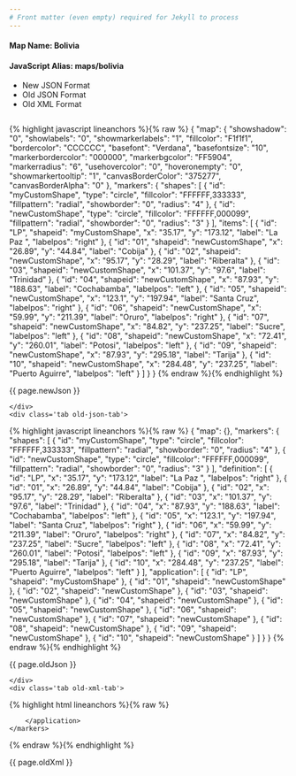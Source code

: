 ```yaml
---
# Front matter (even empty) required for Jekyll to process
---
```


#### Map Name: Bolivia

#### JavaScript Alias: maps/bolivia


<ul class='code-tabs'>
    <li class='active'>
        <a data-toggle='new-json'>New JSON Format</a>
    </li>
    <li>
        <a data-toggle='old-json'>Old JSON Format</a>
    </li>
    <li>
        <a data-toggle='old-xml'>Old XML Format</a>
    </li>
</ul>
<div class='tab-content'>
    <pre class='plain-code'></pre>
    <div class='tab new-json-tab active'>
{% highlight javascript lineanchors %}{% raw %}
{
    "map": {
        "showshadow": "0",
        "showlabels": "0",
        "showmarkerlabels": "1",
        "fillcolor": "F1f1f1",
        "bordercolor": "CCCCCC",
        "basefont": "Verdana",
        "basefontsize": "10",
        "markerbordercolor": "000000",
        "markerbgcolor": "FF5904",
        "markerradius": "6",
        "usehovercolor": "0",
        "hoveronempty": "0",
        "showmarkertooltip": "1",
        "canvasBorderColor": "375277",
        "canvasBorderAlpha": "0"
    },
    "markers": {
        "shapes": [
            {
                "id": "myCustomShape",
                "type": "circle",
                "fillcolor": "FFFFFF,333333",
                "fillpattern": "radial",
                "showborder": "0",
                "radius": "4"
            },
            {
                "id": "newCustomShape",
                "type": "circle",
                "fillcolor": "FFFFFF,000099",
                "fillpattern": "radial",
                "showborder": "0",
                "radius": "3"
            }
        ],
        "items": [
            {
                "id": "LP",
                "shapeid": "myCustomShape",
                "x": "35.17",
                "y": "173.12",
                "label": "La Paz ",
                "labelpos": "right"
            },
            {
                "id": "01",
                "shapeid": "newCustomShape",
                "x": "26.89",
                "y": "44.84",
                "label": "Cobija"
            },
            {
                "id": "02",
                "shapeid": "newCustomShape",
                "x": "95.17",
                "y": "28.29",
                "label": "Riberalta"
            },
            {
                "id": "03",
                "shapeid": "newCustomShape",
                "x": "101.37",
                "y": "97.6",
                "label": "Trinidad"
            },
            {
                "id": "04",
                "shapeid": "newCustomShape",
                "x": "87.93",
                "y": "188.63",
                "label": "Cochabamba",
                "labelpos": "left"
            },
            {
                "id": "05",
                "shapeid": "newCustomShape",
                "x": "123.1",
                "y": "197.94",
                "label": "Santa Cruz",
                "labelpos": "right"
            },
            {
                "id": "06",
                "shapeid": "newCustomShape",
                "x": "59.99",
                "y": "211.39",
                "label": "Oruro",
                "labelpos": "right"
            },
            {
                "id": "07",
                "shapeid": "newCustomShape",
                "x": "84.82",
                "y": "237.25",
                "label": "Sucre",
                "labelpos": "left"
            },
            {
                "id": "08",
                "shapeid": "newCustomShape",
                "x": "72.41",
                "y": "260.01",
                "label": "Potosi",
                "labelpos": "left"
            },
            {
                "id": "09",
                "shapeid": "newCustomShape",
                "x": "87.93",
                "y": "295.18",
                "label": "Tarija"
            },
            {
                "id": "10",
                "shapeid": "newCustomShape",
                "x": "284.48",
                "y": "237.25",
                "label": "Puerto Aguirre",
                "labelpos": "left"
            }
        ]
    }
}
{% endraw %}{% endhighlight %}


<p class='text-success'>{{ page.newJson }}</p>

    </div>
    <div class='tab old-json-tab'>
{% highlight javascript lineanchors %}{% raw %}
{
    "map": {},
    "markers": {
        "shapes": [
            {
                "id": "myCustomShape",
                "type": "circle",
                "fillcolor": "FFFFFF,333333",
                "fillpattern": "radial",
                "showborder": "0",
                "radius": "4"
            },
            {
                "id": "newCustomShape",
                "type": "circle",
                "fillcolor": "FFFFFF,000099",
                "fillpattern": "radial",
                "showborder": "0",
                "radius": "3"
            }
        ],
        "definition": [
            {
                "id": "LP",
                "x": "35.17",
                "y": "173.12",
                "label": "La Paz ",
                "labelpos": "right"
            },
            {
                "id": "01",
                "x": "26.89",
                "y": "44.84",
                "label": "Cobija"
            },
            {
                "id": "02",
                "x": "95.17",
                "y": "28.29",
                "label": "Riberalta"
            },
            {
                "id": "03",
                "x": "101.37",
                "y": "97.6",
                "label": "Trinidad"
            },
            {
                "id": "04",
                "x": "87.93",
                "y": "188.63",
                "label": "Cochabamba",
                "labelpos": "left"
            },
            {
                "id": "05",
                "x": "123.1",
                "y": "197.94",
                "label": "Santa Cruz",
                "labelpos": "right"
            },
            {
                "id": "06",
                "x": "59.99",
                "y": "211.39",
                "label": "Oruro",
                "labelpos": "right"
            },
            {
                "id": "07",
                "x": "84.82",
                "y": "237.25",
                "label": "Sucre",
                "labelpos": "left"
            },
            {
                "id": "08",
                "x": "72.41",
                "y": "260.01",
                "label": "Potosi",
                "labelpos": "left"
            },
            {
                "id": "09",
                "x": "87.93",
                "y": "295.18",
                "label": "Tarija"
            },
            {
                "id": "10",
                "x": "284.48",
                "y": "237.25",
                "label": "Puerto Aguirre",
                "labelpos": "left"
            }
        ],
        "application": [
            {
                "id": "LP",
                "shapeid": "myCustomShape"
            },
            {
                "id": "01",
                "shapeid": "newCustomShape"
            },
            {
                "id": "02",
                "shapeid": "newCustomShape"
            },
            {
                "id": "03",
                "shapeid": "newCustomShape"
            },
            {
                "id": "04",
                "shapeid": "newCustomShape"
            },
            {
                "id": "05",
                "shapeid": "newCustomShape"
            },
            {
                "id": "06",
                "shapeid": "newCustomShape"
            },
            {
                "id": "07",
                "shapeid": "newCustomShape"
            },
            {
                "id": "08",
                "shapeid": "newCustomShape"
            },
            {
                "id": "09",
                "shapeid": "newCustomShape"
            },
            {
                "id": "10",
                "shapeid": "newCustomShape"
            }
        ]
    }
}
{% endraw %}{% endhighlight %}


<p class='text-success'>{{ page.oldJson }}</p>

    </div>
    <div class='tab old-xml-tab'>
{% highlight html lineanchors %}{% raw %}
<map>
	<markers>
	   <shapes>
	         <shape id='myCustomShape'  type='circle' fillColor='FFFFFF,333333' fillPattern='radial' showBorder='0' radius='4'/>
			 <shape id='newCustomShape'  type='circle' fillColor='FFFFFF,000099' fillPattern='radial' showBorder='0' radius='3'/>
		</shapes>
		<definition>
			<marker id='LP' x='35.17' y='173.12' label='La Paz ' labelPos='right'  />
			<marker id='01' x='26.89' y='44.84' label='Cobija'  />
			<marker id='02' x='95.17' y='28.29' label='Riberalta'  />
			<marker id='03' x='101.37' y='97.6' label='Trinidad'  />
			<marker id='04' x='87.93' y='188.63' label='Cochabamba' labelPos='left' />
			<marker id='05' x='123.1' y='197.94' label='Santa Cruz' labelPos='right' />
			<marker id='06' x='59.99' y='211.39' label='Oruro' labelPos='right' />
			<marker id='07' x='84.82' y='237.25' label='Sucre' labelPos='left' />
			<marker id='08' x='72.41' y='260.01' label='Potosi' labelPos='left' />
			<marker id='09' x='87.93' y='295.18' label='Tarija'  />
			<marker id='10' x='284.48' y='237.25' label='Puerto Aguirre' labelPos='left' />
		</definition>
		<application>
			<marker id='LP' shapeId='myCustomShape'  />
			<marker id='01' shapeId='newCustomShape'  />
			<marker id='02' shapeId='newCustomShape'  />
			<marker id='03' shapeId='newCustomShape'  />
			<marker id='04' shapeId='newCustomShape'  />
			<marker id='05' shapeId='newCustomShape'  />
			<marker id='06' shapeId='newCustomShape'  />
			<marker id='07' shapeId='newCustomShape'  />
			<marker id='08' shapeId='newCustomShape'  />
			<marker id='09' shapeId='newCustomShape'  />
			<marker id='10' shapeId='newCustomShape'  />

		</application>
	</markers>
</map>
{% endraw %}{% endhighlight %}

<p class='text-success'>{{ page.oldXml }}</p>

</div>
</div>
